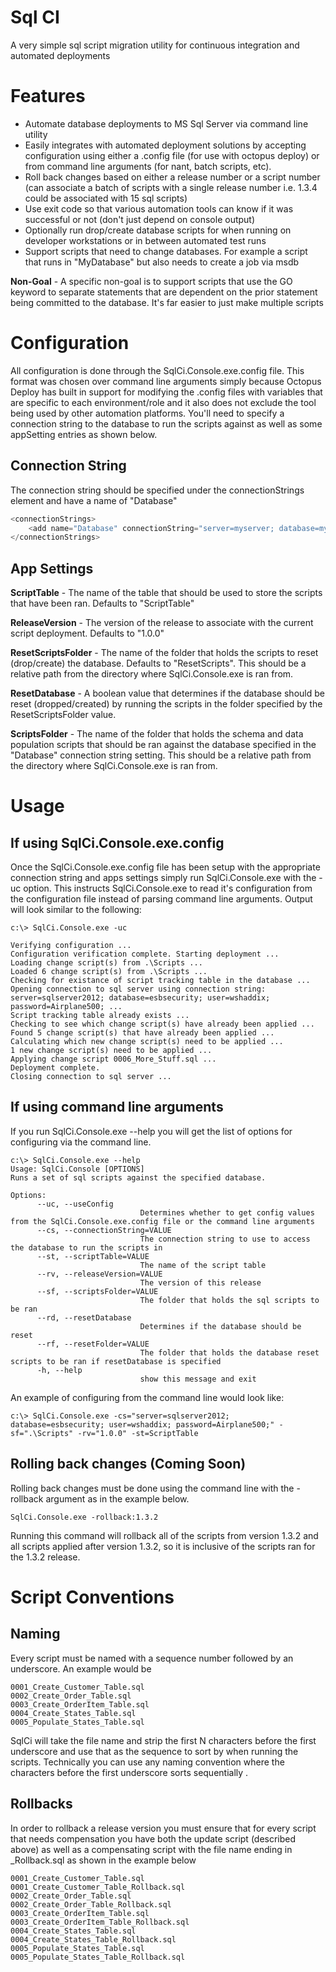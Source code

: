 # Sql CI


A very simple sql script migration utility for continuous integration and automated deployments

# Features
- Automate database deployments to MS Sql Server via command line utility
- Easily integrates with automated deployment solutions by accepting configuration using either a .config file (for use with octopus deploy) or from command line arguments (for nant, batch scripts, etc). 
- Roll back changes based on either a release number or a script number (can associate a batch of scripts with a single release number i.e. 1.3.4 could be associated with 15 sql scripts)
- Use exit code so that various automation tools can know if it was successful or not (don't just depend on console output)
- Optionally run drop/create database scripts for when running on developer workstations or in between automated test runs
- Support scripts that need to change databases. For example a script that runs in "MyDatabase" but also needs to create a job via msdb

**Non-Goal** - A specific non-goal is to support scripts that use the GO keyword to separate statements that are dependent on the prior statement being committed to the database. It's far easier to just make multiple scripts

# Configuration
All configuration is done through the SqlCi.Console.exe.config file. This format was chosen over command line arguments simply because Octopus Deploy has built in support for modifying the .config files with variables that are specific to each environment/role and it also does not exclude the tool being used by other automation platforms. You'll need to specify a connection string to the database to run the scripts against as well as some appSetting entries as shown below.

## Connection String
The connection string should be specified under the connectionStrings element and have a name of "Database"
```csharp
<connectionStrings>
	<add name="Database" connectionString="server=myserver; database=mydatabase; user=myuser; password=mypassword;"/>
</connectionStrings>
```

## App Settings

**ScriptTable** - The name of the table that should be used to store the scripts that have been ran. Defaults to "ScriptTable"

**ReleaseVersion** - The version of the release to associate with the current script deployment. Defaults to "1.0.0"

**ResetScriptsFolder** - The name of the folder that holds the scripts to reset (drop/create) the database. Defaults to "ResetScripts". This should be a relative path from the directory where SqlCi.Console.exe is ran from.

**ResetDatabase** - A boolean value that determines if the database should be reset (dropped/created) by running the scripts in the folder specified by the ResetScriptsFolder value.

**ScriptsFolder** - The name of the folder that holds the schema and data population scripts that should be ran against the database specified in the "Database" connection string setting. This should be a relative path from the directory where SqlCi.Console.exe is ran from. 

# Usage
## If using SqlCi.Console.exe.config
Once the SqlCi.Console.exe.config file has been setup with the appropriate connection string and apps settings simply run SqlCi.Console.exe with the -uc option. This instructs SqlCi.Console.exe to read it's configuration from the configuration file instead of parsing command line arguments. Output will look similar to the following:

	c:\> SqlCi.Console.exe -uc

	Verifying configuration ...
	Configuration verification complete. Starting deployment ...
	Loading change script(s) from .\Scripts ...
	Loaded 6 change script(s) from .\Scripts ...
	Checking for existance of script tracking table in the database ...
	Opening connection to sql server using connection string: server=sqlserver2012; database=esbsecurity; user=wshaddix; password=Airplane500; ...
	Script tracking table already exists ...
	Checking to see which change script(s) have already been applied ...
	Found 5 change script(s) that have already been applied ...
	Calculating which new change script(s) need to be applied ...
	1 new change script(s) need to be applied ...
	Applying change script 0006_More_Stuff.sql ...
	Deployment complete.
	Closing connection to sql server ...


## If using command line arguments
If you run SqlCi.Console.exe --help you will get the list of options for configuring via the command line. 

	c:\> SqlCi.Console.exe --help
	Usage: SqlCi.Console [OPTIONS]
	Runs a set of sql scripts against the specified database.
	
	Options:
	      --uc, --useConfig      
								 Determines whether to get config values from the SqlCi.Console.exe.config file or the command line arguments
	      --cs, --connectionString=VALUE
	                             The connection string to use to access the database to run the scripts in
	      --st, --scriptTable=VALUE
	                             The name of the script table
	      --rv, --releaseVersion=VALUE
	                             The version of this release
	      --sf, --scriptsFolder=VALUE
	                             The folder that holds the sql scripts to be ran
	      --rd, --resetDatabase  
								 Determines if the database should be reset
	      --rf, --resetFolder=VALUE
	                             The folder that holds the database reset scripts to be ran if resetDatabase is specified
	  	  -h, --help                 
								 show this message and exit

An example of configuring from the command line would look like:

	c:\> SqlCi.Console.exe -cs="server=sqlserver2012; database=esbsecurity; user=wshaddix; password=Airplane500;" -sf=".\Scripts" -rv="1.0.0" -st=ScriptTable

## Rolling back changes (Coming Soon)
Rolling back changes must be done using the command line with the -rollback argument as in the example below.

	SqlCi.Console.exe -rollback:1.3.2

Running this command will rollback all of the scripts from version 1.3.2 and all scripts applied after version 1.3.2, so it is inclusive of the scripts ran for the 1.3.2 release.

# Script Conventions
## Naming
Every script must be named with a sequence number followed by an underscore. An example would be

	0001_Create_Customer_Table.sql
	0002_Create_Order_Table.sql
	0003_Create_OrderItem_Table.sql
	0004_Create_States_Table.sql
	0005_Populate_States_Table.sql


SqlCi will take the file name and strip the first N characters before the first underscore and use that as the sequence to sort by when running the scripts. Technically you can use any naming convention where the characters before the first underscore sorts sequentially .

## Rollbacks
In order to rollback a release version you must ensure that for every script that needs compensation you have both the update script (described above) as well as a compensating script with the file name ending in _Rollback.sql as shown in the example below

	0001_Create_Customer_Table.sql
	0001_Create_Customer_Table_Rollback.sql
	0002_Create_Order_Table.sql
	0002_Create_Order_Table_Rollback.sql
	0003_Create_OrderItem_Table.sql
	0003_Create_OrderItem_Table_Rollback.sql
	0004_Create_States_Table.sql
	0004_Create_States_Table_Rollback.sql
	0005_Populate_States_Table.sql
	0005_Populate_States_Table_Rollback.sql

